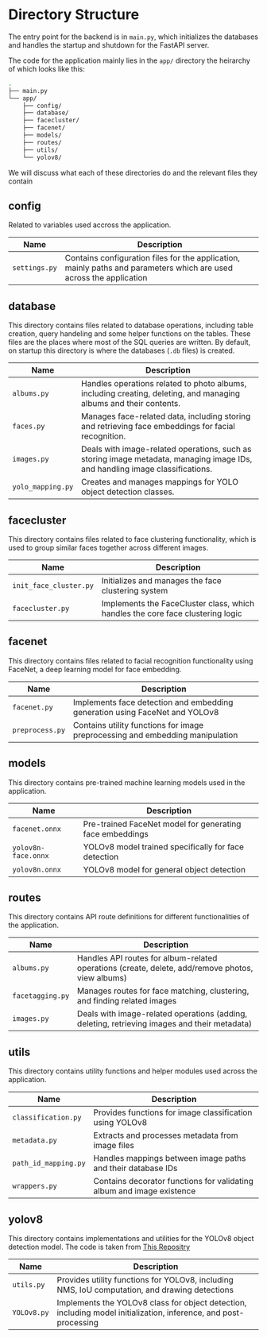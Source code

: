 # Directory Structure

The entry point for the backend is in `main.py`, which initializes the databases and handles the startup and shutdown for the FastAPI server.

The code for the application mainly lies in the `app/` directory the heirarchy of which looks like this:

```bash
.
├── main.py
└── app/
    ├── config/
    ├── database/
    ├── facecluster/
    ├── facenet/
    ├── models/
    ├── routes/
    ├── utils/
    └── yolov8/

```

We will discuss what each of these directories do and the relevant files they contain

## config

Related to variables used accross the application.

| Name   | Description |
|-------------|-------------|
| `settings.py`     | Contains configuration files for the application, mainly paths and parameters which are used across the application |


## database

This directory contains files related to database operations, including table creation, query handeling and some helper functions on the tables.
These files are the places where most of the SQL queries are written. By default, on startup this directory is where the databases (`.db` files) is
created.

| Name           | Description |
|----------------|-------------|
| `albums.py`     | Handles operations related to photo albums, including creating, deleting, and managing albums and their contents. |
| `faces.py`     | Manages face-related data, including storing and retrieving face embeddings for facial recognition. |
| `images.py`      | Deals with image-related operations, such as storing image metadata, managing image IDs, and handling image classifications. |
| `yolo_mapping.py`| Creates and manages mappings for YOLO object detection classes. |


## facecluster
This directory contains files related to face clustering functionality, which is used to group similar faces together across different images.

| Name                 | Description |
|----------------------|-------------|
| `init_face_cluster.py` | Initializes and manages the face clustering system |
| `facecluster.py`       | Implements the FaceCluster class, which handles the core face clustering logic |


## facenet
This directory contains files related to facial recognition functionality using FaceNet, a deep learning model for face embedding.

| Name | Description |
|------|-------------|
| `facenet.py` | Implements face detection and embedding generation using FaceNet and YOLOv8 |
| `preprocess.py` | Contains utility functions for image preprocessing and embedding manipulation |


## models
This directory contains pre-trained machine learning models used in the application.

| Name | Description |
|------|-------------|
| `facenet.onnx` | Pre-trained FaceNet model for generating face embeddings |
| `yolov8n-face.onnx` | YOLOv8 model trained specifically for face detection |
| `yolov8n.onnx` | YOLOv8 model for general object detection |

## routes
This directory contains API route definitions for different functionalities of the application.

| Name | Description |
|------|-------------|
| `albums.py` | Handles API routes for album-related operations (create, delete, add/remove photos, view albums) |
| `facetagging.py` | Manages routes for face matching, clustering, and finding related images |
| `images.py` | Deals with image-related operations (adding, deleting, retrieving images and their metadata) |



## utils
This directory contains utility functions and helper modules used across the application.

| Name | Description |
|------|-------------|
| `classification.py` | Provides functions for image classification using YOLOv8 |
| `metadata.py` | Extracts and processes metadata from image files |
| `path_id_mapping.py` | Handles mappings between image paths and their database IDs |
| `wrappers.py` | Contains decorator functions for validating album and image existence |



## yolov8
This directory contains implementations and utilities for the YOLOv8 object detection model.
The code is taken from [This Repositry](https://github.com/ibaiGorordo/ONNX-YOLOv8-Object-Detection)

| Name | Description |
|------|-------------|
| `utils.py` | Provides utility functions for YOLOv8, including NMS, IoU computation, and drawing detections |
| `YOLOv8.py` | Implements the YOLOv8 class for object detection, including model initialization, inference, and post-processing |
